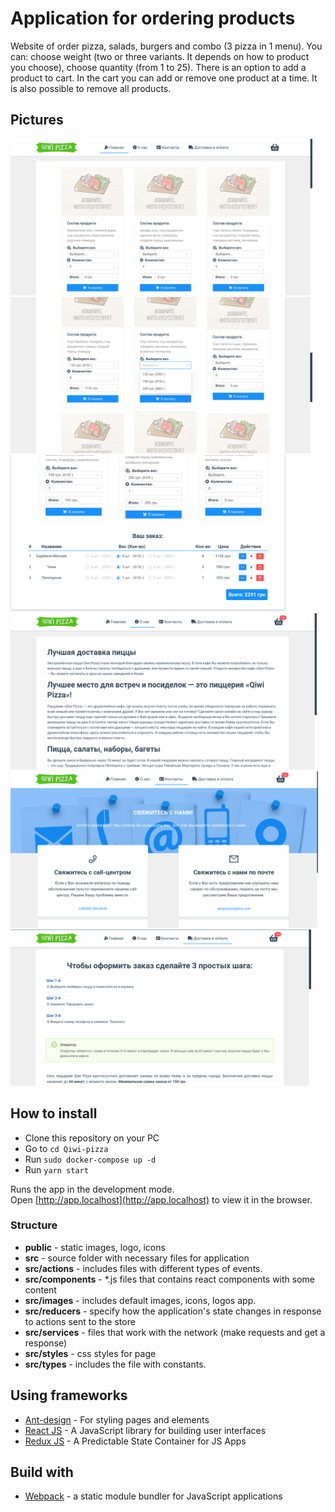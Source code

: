 # Application for ordering products

Website of order pizza, salads, burgers and combo (3 pizza in 1 menu). You can: choose weight (two or three variants. It
depends on how to product you choose), choose quantity (from 1 to 25). There is an option to add a product to cart. 
In the cart you can add or remove one product at a time. It is also possible to remove all products.

## Pictures
<p>
  <img src="https://raw.githubusercontent.com/FireRipper/Qiwi-Pizza/master/docs/images/pic-1.png?raw=true" alt="Main" height="250px">
  <img src="https://raw.githubusercontent.com/FireRipper/Qiwi-Pizza/master/docs/images/pic-2.png?raw=true" alt="Cards/dropbox" height="250px">
  <img src="https://raw.githubusercontent.com/FireRipper/Qiwi-Pizza/master/docs/images/pic-3.png?raw=true" alt="Basket" height="250px">
  <img src="https://raw.githubusercontent.com/FireRipper/Qiwi-Pizza/master/docs/images/pic-4.png?raw=true" alt="About us" height="250px">
  <img src="https://raw.githubusercontent.com/FireRipper/Qiwi-Pizza/master/docs/images/pic-5.png?raw=true" alt="Contact" height="250px">
  <img src="https://raw.githubusercontent.com/FireRipper/Qiwi-Pizza/master/docs/images/pic-6.png?raw=true" alt="Delivery" height="250px">
</p>

## How to install

- Clone this repository on your PC
- Go to `cd Qiwi-pizza`
- Run `sudo docker-compose up -d`
- Run `yarn start`

Runs the app in the development mode.<br />
Open [http://app.localhost](http://app.localhost) to view it in the browser.

### Structure

- **public** - static images, logo, icons
- **src** - source folder with necessary files for application
- **src/actions** - includes files with different types of events.
- **src/components** - *.js files that contains react components with some content
- **src/images** - includes default images, icons, logos app.
- **src/reducers** - specify how the application's state changes in response to actions sent to the store
- **src/services** - files that work with the network (make requests and get a response)
- **src/styles** - css styles for page
- **src/types** - includes the file with constants.

## Using frameworks

* [Ant-design](https://ant.design/) - For styling pages and elements
* [React JS](https://reactjs.org/) - A JavaScript library for building user interfaces
* [Redux JS](https://redux.js.org/) - A Predictable State Container for JS Apps

## Build with

* [Webpack](https://webpack.js.org/) - a static module bundler for JavaScript applications
